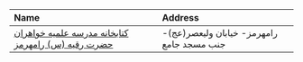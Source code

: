 | Name                                                          | Address                                   |
|:--------------------------------------------------------------|:------------------------------------------|
| [کتابخانه مدرسه علمیه خواهران حضرت رقیه (س) رامهرمز](http://) | رامهرمز- خیابان ولیعصر(عج)- جنب مسجد جامع |